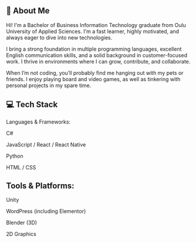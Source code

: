 <h2> 👋 About Me </h2>
Hi! I'm a Bachelor of Business Information Technology graduate from Oulu University of Applied Sciences. I'm a fast learner, highly motivated, and always eager to dive into new technologies.

I bring a strong foundation in multiple programming languages, excellent English communication skills, and a solid background in customer-focused work. I thrive in environments where I can grow, contribute, and collaborate.

When I’m not coding, you’ll probably find me hanging out with my pets or friends. I enjoy playing board and video games, as well as tinkering with personal projects in my spare time.

<h2> 💻 Tech Stack </h2>
Languages & Frameworks:

C#

JavaScript / React / React Native

Python

HTML / CSS

<h2> Tools & Platforms: </h2>

Unity

WordPress (including Elementor)

Blender (3D)

2D Graphics
